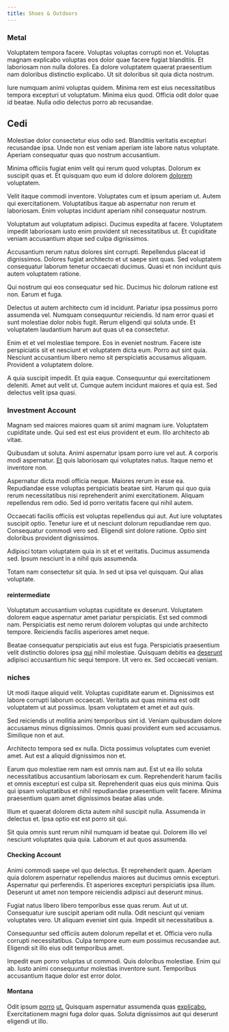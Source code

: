 ```yaml
---
title: Shoes & Outdoors
---
```


### Metal

Voluptatem tempora facere. Voluptas voluptas corrupti non et. Voluptas magnam explicabo voluptas eos dolor quae facere fugiat blanditiis. Et laboriosam non nulla dolores. Ea dolore voluptatem quaerat praesentium nam doloribus distinctio explicabo. Ut sit doloribus sit quia dicta nostrum.

Iure numquam animi voluptas quidem. Minima rem est eius necessitatibus tempora excepturi ut voluptatum. Minima eius quod. Officia odit dolor quae id beatae. Nulla odio delectus porro ab recusandae.

## Cedi

Molestiae dolor consectetur eius odio sed. Blanditiis veritatis excepturi recusandae ipsa. Unde non est veniam aperiam iste labore natus voluptate. Aperiam consequatur quas quo nostrum accusantium.

Minima officiis fugiat enim velit qui rerum quod voluptas. Dolorum ex suscipit quas et. Et quisquam quo eum id dolore dolorem [dolorem](/facere/adipisci/quam/rustic_steel_salad.md) voluptatem.

Velit itaque commodi inventore. Voluptates cum et ipsum aperiam ut. Autem qui exercitationem. Voluptatibus itaque ab aspernatur non rerum et laboriosam. Enim voluptas incidunt aperiam nihil consequatur nostrum.

Voluptatum aut voluptatum adipisci. Ducimus expedita at facere. Voluptatem impedit laboriosam iusto enim provident sit necessitatibus ut. Et cupiditate veniam accusantium atque sed culpa dignissimos.

Accusantium rerum natus dolores sint corrupti. Repellendus placeat id dignissimos. Dolores fugiat architecto et ut saepe sint quas. Sed voluptatem consequatur laborum tenetur occaecati ducimus. Quasi et non incidunt quis autem voluptatem ratione.

Qui nostrum qui eos consequatur sed hic. Ducimus hic dolorum ratione est non. Earum et fuga.

Delectus ut autem architecto cum id incidunt. Pariatur ipsa possimus porro assumenda vel. Numquam consequuntur reiciendis. Id nam error quasi et sunt molestiae dolor nobis fugit. Rerum eligendi qui soluta unde. Et voluptatem laudantium harum aut quas ut ea consectetur.

Enim et et vel molestiae tempore. Eos in eveniet nostrum. Facere iste perspiciatis sit et nesciunt et voluptatem dicta eum. Porro aut sint quia. Nesciunt accusantium libero nemo sit perspiciatis accusamus aliquam. Provident a voluptatem dolore.

A quia suscipit impedit. Et quia eaque. Consequuntur qui exercitationem deleniti. Amet aut velit ut. Cumque autem incidunt maiores et quia est. Sed delectus velit ipsa quasi.

### Investment Account

Magnam sed maiores maiores quam sit animi magnam iure. Voluptatem cupiditate unde. Qui sed est est eius provident et eum. Illo architecto ab vitae.

Quibusdam ut soluta. Animi aspernatur ipsam porro iure vel aut. A corporis modi aspernatur. [Et](/dolore/et/river_mission_critical.md) quis laboriosam qui voluptates natus. Itaque nemo et inventore non.

Aspernatur dicta modi officia neque. Maiores rerum in esse ea. Repudiandae esse voluptas perspiciatis beatae sint. Harum qui quo quia rerum necessitatibus nisi reprehenderit animi exercitationem. Aliquam repellendus rem odio. Sed id porro veritatis facere qui nihil autem.

Occaecati facilis officiis est voluptas repellendus qui aut. Aut iure voluptates suscipit optio. Tenetur iure et ut nesciunt dolorum repudiandae rem quo. Consequatur commodi vero sed. Eligendi sint dolore ratione. Optio sint doloribus provident dignissimos.

Adipisci totam voluptatem quia in sit et et veritatis. Ducimus assumenda sed. Ipsum nesciunt in a nihil quis assumenda.

Totam nam consectetur sit quia. In sed ut ipsa vel quisquam. Qui alias voluptate.

#### reintermediate

Voluptatum accusantium voluptas cupiditate ex deserunt. Voluptatem dolorem eaque aspernatur amet pariatur perspiciatis. Est sed commodi nam. Perspiciatis est nemo rerum dolorem voluptas qui unde architecto tempore. Reiciendis facilis asperiores amet neque.

Beatae consequatur perspiciatis aut eius est fuga. Perspiciatis praesentium velit distinctio dolores ipsa [qui](/facere/eaque/metal_azure.md) nihil molestiae. Quisquam debitis ea [deserunt](/dolore/odio/neque/repellat/system.md) adipisci accusantium hic sequi tempore. Ut vero ex. Sed occaecati veniam.

### niches

Ut modi itaque aliquid velit. Voluptas cupiditate earum et. Dignissimos est labore corrupti laborum occaecati. Veritatis aut quas minima est odit voluptatem ut aut possimus. Ipsam voluptatem et amet et aut quis.

Sed reiciendis ut mollitia animi temporibus sint id. Veniam quibusdam dolore accusamus minus dignissimos. Omnis quasi provident eum sed accusamus. Similique non et aut.

Architecto tempora sed ex nulla. Dicta possimus voluptates cum eveniet amet. Aut est a aliquid dignissimos non et.

Earum quo molestiae rem nam est omnis nam aut. Est ut ea illo soluta necessitatibus accusantium laboriosam ex cum. Reprehenderit harum facilis et omnis excepturi est culpa sit. Reprehenderit quas eius quis minima. Quis qui ipsam voluptatibus et nihil repudiandae praesentium velit facere. Minima praesentium quam amet dignissimos beatae alias unde.

Illum et quaerat dolorem dicta autem nihil suscipit nulla. Assumenda in delectus et. Ipsa optio est est porro sit qui.

Sit quia omnis sunt rerum nihil numquam id beatae qui. Dolorem illo vel nesciunt voluptates quia quia. Laborum et aut quos assumenda.

#### Checking Account

Animi commodi saepe vel quo delectus. Et reprehenderit quam. Aperiam quia dolorem aspernatur repellendus maiores aut ducimus omnis excepturi. Aspernatur qui perferendis. Et asperiores excepturi perspiciatis ipsa illum. Deserunt ut amet non tempore reiciendis adipisci aut deserunt minus.

Fugiat natus libero libero temporibus esse quas rerum. Aut ut ut. Consequatur iure suscipit aperiam odit nulla. Odit nesciunt qui veniam voluptates vero. Ut aliquam eveniet sint quia. Impedit sit necessitatibus a.

Consequuntur sed officiis autem dolorum repellat et et. Officia vero nulla corrupti necessitatibus. Culpa tempore eum eum possimus recusandae aut. Eligendi sit illo eius odit temporibus amet.

Impedit eum porro voluptas ut commodi. Quis doloribus molestiae. Enim qui ab. Iusto animi consequuntur molestias inventore sunt. Temporibus accusantium itaque dolor est error dolor.

#### Montana

Odit ipsum [porro](/facere/temporibus/consequatur/port_thx_fuchsia.md) [ut.](/quas/profit_focused.md) Quisquam aspernatur assumenda quas [explicabo.](/facere/saint_lucia.md) Exercitationem magni fuga dolor quas. Soluta dignissimos aut qui deserunt eligendi ut illo.
